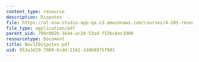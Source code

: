 ```yaml
---
content_type: resource
description: Disputes
file: https://ol-ocw-studio-app-qa.s3.amazonaws.com/courses/4-285-research-topics-in-architecture-citizen-centered-design-of-open-governance-systems-fall-2002/053a3d2970096cdd11611dd68975f901_Nov12Disputes.pdf
file_type: application/pdf
parent_uid: 799c0026-3644-ac2d-53ad-f53bcbec3908
resourcetype: Document
title: Nov12Disputes.pdf
uid: 053a3d29-7009-6cdd-1161-1dd68975f901
---
```

